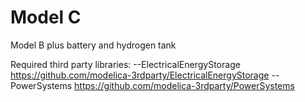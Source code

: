 # Model C
Model B plus battery and hydrogen tank 

Required third party libraries:
--ElectricalEnergyStorage https://github.com/modelica-3rdparty/ElectricalEnergyStorage
--PowerSystems https://github.com/modelica-3rdparty/PowerSystems

